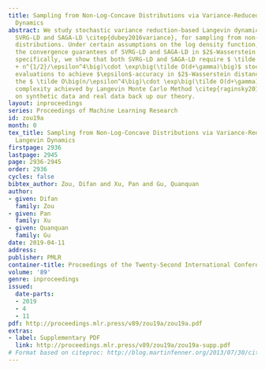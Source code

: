 ```yaml
---
title: Sampling from Non-Log-Concave Distributions via Variance-Reduced Gradient Langevin
  Dynamics
abstract: We study stochastic variance reduction-based Langevin dynamic algorithms,
  SVRG-LD and SAGA-LD \citep{dubey2016variance}, for sampling from non-log-concave
  distributions. Under certain assumptions on the log density function, we establish
  the convergence guarantees of SVRG-LD and SAGA-LD in $2$-Wasserstein distance. More
  specifically, we show that both SVRG-LD and SAGA-LD require $ \tilde O\big(n+n^{3/4}/\epsilon^2
  + n^{1/2}/\epsilon^4\big)\cdot \exp\big(\tilde O(d+\gamma)\big)$ stochastic gradient
  evaluations to achieve $\epsilon$-accuracy in $2$-Wasserstein distance, which outperforms
  the $ \tilde O\big(n/\epsilon^4\big)\cdot \exp\big(\tilde O(d+\gamma)\big)$ gradient
  complexity achieved by Langevin Monte Carlo Method \citep{raginsky2017non}. Experiments
  on synthetic data and real data back up our theory.
layout: inproceedings
series: Proceedings of Machine Learning Research
id: zou19a
month: 0
tex_title: Sampling from Non-Log-Concave Distributions via Variance-Reduced Gradient
  Langevin Dynamics
firstpage: 2936
lastpage: 2945
page: 2936-2945
order: 2936
cycles: false
bibtex_author: Zou, Difan and Xu, Pan and Gu, Quanquan
author:
- given: Difan
  family: Zou
- given: Pan
  family: Xu
- given: Quanquan
  family: Gu
date: 2019-04-11
address: 
publisher: PMLR
container-title: Proceedings of the Twenty-Second International Conference on Artificial Intelligence and Statistics
volume: '89'
genre: inproceedings
issued:
  date-parts:
  - 2019
  - 4
  - 11
pdf: http://proceedings.mlr.press/v89/zou19a/zou19a.pdf
extras:
- label: Supplementary PDF
  link: http://proceedings.mlr.press/v89/zou19a/zou19a-supp.pdf
# Format based on citeproc: http://blog.martinfenner.org/2013/07/30/citeproc-yaml-for-bibliographies/
---
```

